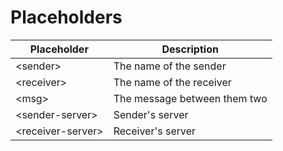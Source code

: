 # Placeholders



| Placeholder        | Description                  |
| ------------------ | ---------------------------- |
| \<sender>          | The name of the sender       |
| \<receiver>        | The name of the receiver     |
| \<msg>             | The message between them two |
| \<sender-server>   | Sender's server              |
| \<receiver-server> | Receiver's server            |
